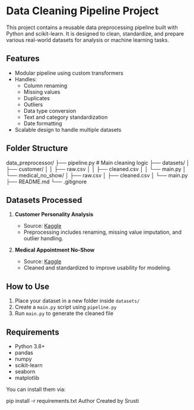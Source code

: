 # Data Cleaning Pipeline Project

This project contains a reusable data preprocessing pipeline built with Python and scikit-learn. It is designed to clean, standardize, and prepare various real-world datasets for analysis or machine learning tasks.
##  Features

- Modular pipeline using custom transformers
- Handles:
  - Column renaming
  - Missing values
  - Duplicates
  - Outliers
  - Data type conversion
  - Text and category standardization
  - Date formatting
- Scalable design to handle multiple datasets
##  Folder Structure

data_preprocessor/
├── pipeline.py # Main cleaning logic
├── datasets/
│ ├── customer/
│ │ ├── raw.csv
│ │ ├── cleaned.csv
│ │ └── main.py
│ └── medical_no_show/
│ ├── raw.csv
│ ├── cleaned.csv
│ └── main.py
├── README.md
└── .gitignore

##  Datasets Processed

1. **Customer Personality Analysis**
   - Source: [Kaggle](https://www.kaggle.com/datasets/imakash3011/customer-personality-analysis)
   - Preprocessing includes renaming, missing value imputation, and outlier handling.

2. **Medical Appointment No-Show**
   - Source: [Kaggle](https://www.kaggle.com/datasets/joniarroba/noshowappointments)
   - Cleaned and standardized to improve usability for modeling.



##  How to Use

1. Place your dataset in a new folder inside `datasets/`
2. Create a `main.py` script using `pipeline.py`
3. Run `main.py` to generate the cleaned file



##  Requirements

- Python 3.8+
- pandas
- numpy
- scikit-learn
- seaborn
- matplotlib

You can install them via:


pip install -r requirements.txt
 Author
Created by Srusti 